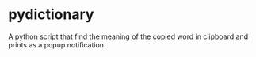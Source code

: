 # pydictionary
A python script that find the meaning of the copied word in clipboard and prints as a popup notification.
